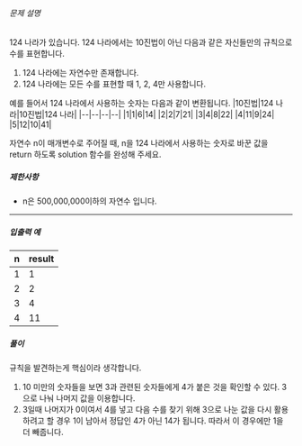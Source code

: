 ###### 문제 설명

124 나라가 있습니다. 124 나라에서는 10진법이 아닌 다음과 같은 자신들만의 규칙으로 수를 표현합니다.

1.  124 나라에는 자연수만 존재합니다.
2.  124 나라에는 모든 수를 표현할 때 1, 2, 4만 사용합니다.

예를 들어서 124 나라에서 사용하는 숫자는 다음과 같이 변환됩니다.
|10진법|124 나라|10진법|124 나라|
|--|--|--|--|
|1|1|6|14|
|2|2|7|21|
|3|4|8|22|
|4|11|9|24|
|5|12|10|41|

자연수 n이 매개변수로 주어질 때, n을 124 나라에서 사용하는 숫자로 바꾼 값을 return 하도록 solution 함수를 완성해 주세요.

##### 제한사항

-   n은 500,000,000이하의 자연수 입니다.

----------

##### 입출력 예
|n|result|
|--|--|
|1|1|
|2|2|
|3|4|
|4|11|

##### 풀이
규칙을 발견하는게 핵심이라 생각합니다.  
1. 10 미만의 숫자들을 보면 3과 관련된 숫자들에게 4가 붙은 것을 확인할 수 있다. 3으로 나눠 나머지 값을 이용합니다.  
2.  3일때 나머지가 0이여서 4를 넣고 다음 수를 찾기 위해 3으로 나눈 값을 다시 활용하려고 할 경우 1이 남아서 정답인 4가 아닌 14가 됩니다. 따라서 이 경우에만 1을 더 빼줍니다.  

